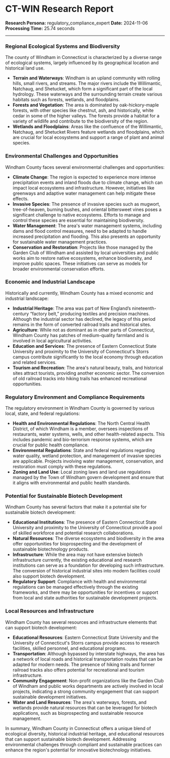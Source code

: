 # CT-WIN Research Report

**Research Persona:** regulatory_compliance_expert
**Date:** 2024-11-06
**Processing Time:** 25.74 seconds

---

### Regional Ecological Systems and Biodiversity

The county of Windham in Connecticut is characterized by a diverse range of ecological systems, largely influenced by its geographical location and historical land use.

- **Terrain and Waterways**: Windham is an upland community with rolling hills, small rivers, and streams. The major rivers include the Willimantic, Natchaug, and Shetucket, which form a significant part of the local hydrology. These waterways and the surrounding terrain create various habitats such as forests, wetlands, and floodplains.
- **Forests and Vegetation**: The area is dominated by oak-hickory-maple forests, with other species like chestnut, ash, and historically, white cedar in some of the higher valleys. The forests provide a habitat for a variety of wildlife and contribute to the biodiversity of the region.
- **Wetlands and Floodplains**: Areas like the confluence of the Willimantic, Natchaug, and Shetucket Rivers feature wetlands and floodplains, which are crucial for local ecosystems and support a range of plant and animal species.

### Environmental Challenges and Opportunities

Windham County faces several environmental challenges and opportunities:

- **Climate Change**: The region is expected to experience more intense precipitation events and inland floods due to climate change, which can impact local ecosystems and infrastructure. However, initiatives like greenways and adaptive water management can help mitigate these effects.
- **Invasive Species**: The presence of invasive species such as mugwort, tree-of-heaven, burning bushes, and oriental bittersweet vines poses a significant challenge to native ecosystems. Efforts to manage and control these species are essential for maintaining biodiversity.
- **Water Management**: The area's water management systems, including dams and flood control measures, need to be adapted to handle increased precipitation and flooding. This also presents an opportunity for sustainable water management practices.
- **Conservation and Restoration**: Projects like those managed by the Garden Club of Windham and assisted by local universities and public works aim to restore native ecosystems, enhance biodiversity, and improve public spaces. These initiatives can serve as models for broader environmental conservation efforts.

### Economic and Industrial Landscape

Historically and currently, Windham County has a mixed economic and industrial landscape:

- **Industrial Heritage**: The area was part of New England’s nineteenth-century “factory belt,” producing textiles and precision machines. Although the industrial sector has declined, the legacy of this period remains in the form of converted railroad trails and historical sites.
- **Agriculture**: While not as dominant as in other parts of Connecticut, Windham County has patches of medium-quality farmland and is involved in local agricultural activities.
- **Education and Services**: The presence of Eastern Connecticut State University and proximity to the University of Connecticut's Storrs campus contribute significantly to the local economy through education and related services.
- **Tourism and Recreation**: The area's natural beauty, trails, and historical sites attract tourists, providing another economic sector. The conversion of old railroad tracks into hiking trails has enhanced recreational opportunities.

### Regulatory Environment and Compliance Requirements

The regulatory environment in Windham County is governed by various local, state, and federal regulations:

- **Health and Environmental Regulations**: The North Central Health District, of which Windham is a member, oversees inspections of restaurants, water systems, wells, and other health-related aspects. This includes pandemic and bio-terrorism response systems, which are crucial for public health compliance.
- **Environmental Regulations**: State and federal regulations regarding water quality, wetland protection, and management of invasive species are applicable. Projects involving water management, conservation, and restoration must comply with these regulations.
- **Zoning and Land Use**: Local zoning laws and land use regulations managed by the Town of Windham govern development and ensure that it aligns with environmental and public health standards.

### Potential for Sustainable Biotech Development

Windham County has several factors that make it a potential site for sustainable biotech development:

- **Educational Institutions**: The presence of Eastern Connecticut State University and proximity to the University of Connecticut provide a pool of skilled workforce and potential research collaborations.
- **Natural Resources**: The diverse ecosystems and biodiversity in the area offer opportunities for bioprospecting and the development of sustainable biotechnology products.
- **Infrastructure**: While the area may not have extensive biotech infrastructure currently, the existing educational and research institutions can serve as a foundation for developing such infrastructure. The conversion of historical industrial sites into modern facilities could also support biotech development.
- **Regulatory Support**: Compliance with health and environmental regulations can be managed effectively through the existing frameworks, and there may be opportunities for incentives or support from local and state authorities for sustainable development projects.

### Local Resources and Infrastructure

Windham County has several resources and infrastructure elements that can support biotech development:

- **Educational Resources**: Eastern Connecticut State University and the University of Connecticut's Storrs campus provide access to research facilities, skilled personnel, and educational programs.
- **Transportation**: Although bypassed by interstate highways, the area has a network of local roads and historical transportation routes that can be adapted for modern needs. The presence of hiking trails and former railroad tracks also offers potential for recreational and tourism infrastructure.
- **Community Engagement**: Non-profit organizations like the Garden Club of Windham and public works departments are actively involved in local projects, indicating a strong community engagement that can support sustainable development initiatives.
- **Water and Land Resources**: The area's waterways, forests, and wetlands provide natural resources that can be leveraged for biotech applications, such as bioprospecting and sustainable resource management.

In summary, Windham County in Connecticut offers a unique blend of ecological diversity, historical industrial heritage, and educational resources that can support sustainable biotech development. Addressing environmental challenges through compliant and sustainable practices can enhance the region's potential for innovative biotechnology initiatives.